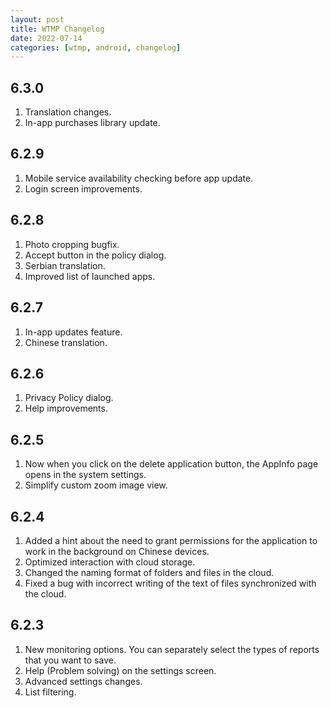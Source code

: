 ```yaml
---
layout: post
title: WTMP Changelog
date: 2022-07-14
categories: [wtmp, android, changelog]
---
```


## 6.3.0

1. Translation changes.
2. In-app purchases library update.

## 6.2.9

1. Mobile service availability checking before app update.
2. Login screen improvements.

## 6.2.8

1. Photo cropping bugfix.
2. Accept button in the policy dialog.
3. Serbian translation.
4. Improved list of launched apps.

## 6.2.7

1. In-app updates feature.
2. Chinese translation.

## 6.2.6

1. Privacy Policy dialog.
2. Help improvements.

## 6.2.5

1. Now when you click on the delete application button, the AppInfo page opens in the system settings.
2. Simplify custom zoom image view.

## 6.2.4

1. Added a hint about the need to grant permissions for the application to work in the background on Chinese devices.
2. Optimized interaction with cloud storage.
3. Changed the naming format of folders and files in the cloud.
4. Fixed a bug with incorrect writing of the text of files synchronized with the cloud.

## 6.2.3

1. New monitoring options. You can separately select the types of reports that you want to save.
2. Help (Problem solving) on the settings screen.
3. Advanced settings changes.
4. List filtering.
